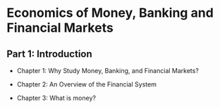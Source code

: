 # Economics of Money, Banking and Financial Markets

## Part 1: Introduction

- Chapter 1: Why Study Money, Banking, and Financial Markets?

- Chapter 2: An Overview of the Financial System

- Chapter 3: What is money?
